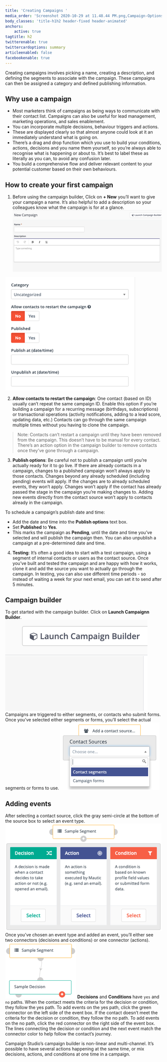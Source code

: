 ```yaml
---
title: 'Creating Campaigns '
media_order: 'Screenshot 2020-10-29 at 11.48.44 PM.png,Campaign-Options.png,Campaign-Contact-Sources.png,Screenshot 2020-10-30 at 2.37.28 AM.png,adding event.png,Sample.png'
body_classes: 'title-h1h2 header-fixed header-animated'
anchors:
    active: true
tagtitle: h2
twitterenable: true
twittercardoptions: summary
articleenabled: false
facebookenable: true
---
```


Creating campaigns involves picking a name, creating a description, and defining the segments to associate with the campaign. These campaigns can then be assigned a category and defined publishing information.

## Why use a campaign

* Most marketers think of campaigns as being ways to communicate with their contact list. Campaigns can also be useful for lead management, marketing operations, and sales enablement. 
* You can incorporate multiple decisions, behaviour triggers and actions.
* These are displayed clearly so that almost anyone could look at it an immediately understand what is going on.
* There’s a drag and drop function which you use to build your conditions, actions, decisions and you name them yourself, so you’re always able to recognise what is happening or about to. It’s best to label these as literally as you can, to avoid any confusion later.
* You build a comprehensive flow and deliver relevant content to your potential customer based on their own behaviours.

## How to create your first campaign 
1. Before using the campaign builder, Click on **+ New** you’ll want to give your campaign a name. It’s also helpful to add a description so your colleagues know what the campaign is for at a glance. 
![](Screenshot%202020-10-29%20at%2011.48.44%20PM.png)

![](Campaign-Options.png)

2. **Allow contacts to restart the campaign**: One contact (based on ID) usually can’t repeat the same campaign ID. Enable this option if you’re building a campaign for a recurring message (birthdays, subscriptions) or transactional operations (activity notifications, adding to a lead score, updating data, etc.) Contacts can go through the same campaign multiple times without you having to clone the campaign.

> Note: Contacts can’t restart a campaign until they have been removed from the campaign. This doesn’t have to be manual for every contact. There’s an action option in the campaign builder to remove contacts once they’ve gone through a campaign.

3. **Publish options**: Be careful not to publish a campaign until you’re actually ready for it to go live. If there are already contacts in a campaign, changes to a published campaign won’t always apply to those contacts. Changes beyond any already scheduled (including pending) events will apply. If the changes are to already scheduled events, they won’t apply. Changes won’t apply if the contact has already passed the stage in the campaign you’re making changes to. Adding new events directly from the contact source won’t apply to contacts already in the campaign.

To schedule a campaign’s publish date and time:

* Add the date and time into the **Publish options** text box.
* Set **Published** to **Yes**.
* This marks the campaign as **Pending**, until the date and time you’ve selected and will publish the campaign then. You can also unpublish a campaign at a pre-determined date and time.

4. **Testing**: It’s often a good idea to start with a test campaign, using a segment of internal contacts or users as the contact source. Once you’ve built and tested the campaign and are happy with how it works, clone it and add the source you want to actually go through the campaign. In testing, you can also use different time periods - so instead of waiting a week for your next email, you can set it to send after 5 minutes.

## Campaign builder
To get started with the campaign builder. Click on **Launch Campaignn Builder**.
![](Screenshot%202020-10-30%20at%202.37.28%20AM.png)
Campaigns are triggered to either segments, or contacts who submit forms. Once you’ve selected either segments or forms, you’ll select the actual segments or forms to use.
![](Campaign-Contact-Sources.png)

## Adding events
After selecting a contact source, click the gray semi-circle at the bottom of the source box to select an event type.
![](adding%20event.png)
Once you’ve chosen an event type and added an event, you’ll either see two connectors (decisions and conditions) or one connector (actions).
![](Sample.png)
**Decisions** and **Conditions** have `yes` and `no` paths. When the contact meets the criteria for the decision or condition, they follow the yes path. To add events on the yes path, click the green connector on the left side of the event box. 
If the contact doesn’t meet the criteria for the decision or condition, they follow the no path. To add events on the no path, click the red connector on the right side of the event box. 
The lines connecting the decision or condition and the next event match the connector color to help follow the contact’s journey. 

Campaign Studio’s campaign builder is non-linear and multi-channel. It’s possible to have several actions happening at the same time, or mix decisions, actions, and conditions at one time in a campaign.
